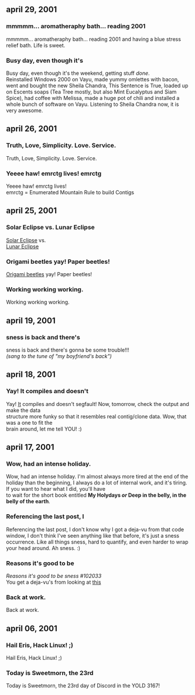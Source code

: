 ## april 29, 2001

### mmmmm... aromatheraphy bath... reading 2001

mmmmm... aromatheraphy bath... reading 2001 and having a blue stress relief
bath.  Life is sweet.

### Busy day, even though it's

Busy day, even though it's the weekend, getting stuff *done*. <br /> Reinstalled
Windows 2000 on Vayu, made yummy omlettes with bacon, went and bought the new
Sheila Chandra, This Sentence is True, loaded up on Escents soaps (Tea Tree
mostly, but also Mint Eucalyptus and Siam Spice), had coffee with Melissa, made
a huge pot of chili and installed a whole bunch of software on Vayu.  Listening
to Sheila Chandra now, it is very awesome.

## april 26, 2001

### Truth, Love, Simplicity. Love. Service.

Truth, Love, Simplicity.  Love.  Service.

### Yeeee haw! emrctg lives! emrctg

Yeeee haw!  emrctg lives!  <br />
emrctg = Enumerated Mountain Rule to build Contigs

## april 25, 2001

### Solar Eclipse vs. Lunar Eclipse

<a href="http://www.exploratorium.edu/eclipse/">Solar Eclipse</a> vs. <br />
<a href="http://www.skypub.com/sights/eclipses/lunar/0101totallunar.html">Lunar Eclipse</a>

### Origami beetles yay! Paper beetles!

<a href="http://www.yamaha-motor.co.jp/eng/papercraft/seasons/insects/index.html">Origami beetles</a> yay!  Paper beetles!

### Working working working.

Working working working.

## april 19, 2001

### sness is back and there's

sness is back and there's gonna be some trouble!!!<br />
<i>(sang to the tune of "my boyfriend's back")</i>

## april 18, 2001

### Yay! It compiles and doesn't

Yay!  <a href="http://www.sness.net/hack/dddgraph7.ps">It</a> compiles and
doesn't segfault!  Now, tomorrow, check the output and make the data<br />
structure more funky so that it resembles real contig/clone data.  Wow, that was
a one to fit the<br /> brain around, let me tell YOU!  :)

## april 17, 2001

### Wow, had an intense holiday.

Wow, had an intense holiday.  I'm almost always more tired at the end of the
holiday than the beginning, I always do a lot of internal work, and it's tiring.
If you want to hear what I did, you'll have<br /> to wait for the short book
entitled <b>My Holydays <i>or</i> Deep in the belly, in the belly of the
earth</b>.

### Referencing the last post, I

Referencing the last post, I don't know why I got a deja-vu from that code
window, I don't think I've seen anything like that before, it's just a sness
occurrence.  Like all things sness, hard to quantify, and even harder to wrap
your head around.  Ah sness.  :)

### Reasons it's good to be

<i>Reasons it's good to be sness #102033</i><br />
You get a deja-vu's from looking at <a href="http://www.sness.net/hack/dddgraph.gif">this</a>

### Back at work.

Back at work.

## april 06, 2001

### Hail Eris, Hack Linux! ;)

Hail Eris, Hack Linux!  ;)

### Today is Sweetmorn, the 23rd

Today is Sweetmorn, the 23rd day of Discord in the YOLD 3167!

